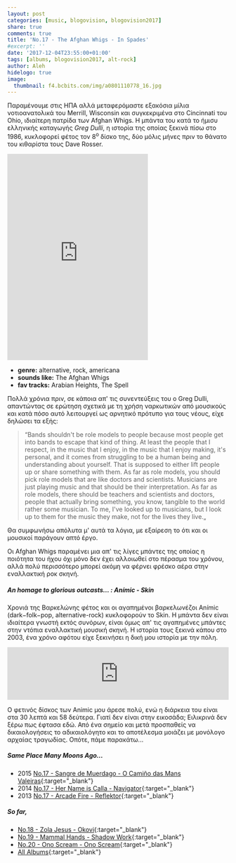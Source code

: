 ```yaml
---
layout: post
categories: [music, blogovision, blogovision2017]
share: true
comments: true
title: 'No.17 - The Afghan Whigs - In Spades'
#excerpt: ''
date: '2017-12-04T23:55:00+01:00'
tags: [albums, blogovision2017, alt-rock]
author: Aleh
hidelogo: true
image:
  thumbnail: f4.bcbits.com/img/a0801110778_16.jpg
---
```

Παραμένουμε στις ΗΠΑ αλλά μεταφερόμαστε εξακόσια μίλια νοτιοανατολικά του Merrill, Wisconsin και συγκεκριμένα στο Cincinnati του Ohio, ιδιαίτερη πατρίδα των Afghan Whigs. Η μπάντα του κατά το ήμισυ ελληνικής καταγωγής *Greg Dulli*, η ιστορία της οποίας ξεκινά πίσω στο 1986, κυκλοφορεί φέτος τον 8<sup>o</sup> δίσκο της, δύο μόλις μήνες πριν το θάνατο του κιθαρίστα τους Dave Rosser.

<iframe class="invisible center" style="border: 0; width: 320px; height: 470px;" src="https://bandcamp.com/EmbeddedPlayer/album=505923060/size=large/bgcol=ffffff/linkcol=0687f5/tracklist=false/track=913518877/transparent=true/" seamless><a href="http://theafghanwhigs.bandcamp.com/album/in-spades">In Spades by The Afghan Whigs</a></iframe>

* **genre:** alternative, rock, americana
* **sounds like:** The Afghan Whigs
* **fav tracks:** Arabian Heights, The Spell

Πολλά χρόνια πριν, σε κάποια απ' τις συνεντεύξεις του ο Greg Dulli, απαντώντας σε ερώτηση σχετικά με τη χρήση ναρκωτικών από μουσικούς και κατά πόσο αυτό λειτουργεί ως αρνητικό πρότυπο για τους νέους, είχε δηλώσει τα εξής:

> &#8220;Bands shouldn't be role models to people because most people get into bands to escape that kind of thing. At least the people that I respect, in the music that I enjoy, in the music that I enjoy making, it's personal, and it comes from struggling to be a human being and understanding about yourself. That is supposed to either lift people up or share something with them. As far as role models, you should pick role models that are like doctors and scientists. Musicians are just playing music and that should be their interpretation. As far as role models, there should be teachers and scientists and doctors, people that actually bring something, you know, tangible to the world rather some musician. To me, I've looked up to musicians, but I look up to them for the music they make, not for the lives they live.&#8222;

Θα συμφωνήσω απόλυτα μ' αυτά τα λόγια, με εξαίρεση το ότι και οι μουσικοί παράγουν απτό έργο.

Οι Afghan Whigs παραμένει μια απ' τις λίγες μπάντες της οποίας η ποιότητα του ήχου όχι μόνο δεν έχει αλλοιωθεί στο πέρασμα του χρόνου, αλλά πολύ περισσότερο μπορεί ακόμη να φέρνει φρέσκο αέρα στην εναλλακτική ροκ σκηνή.

<div class="text-divider"></div>

##### <i class="fa fa-hand-o-right"></i> An homage to glorious outcasts... : Anímic ‎- Skin
Χρονιά της Βαρκελώνης φέτος και οι αγαπημένοι βαρκελωνέζοι Anímic (dark−folk−pop, alternative-rock) κυκλοφορούν το Skin. Η μπάντα δεν είναι ιδιαίτερα γνωστή εκτός συνόρων, είναι όμως απ' τις αγαπημένες μπάντες στην ντόπια εναλλακτική μουσική σκηνή. Η ιστορία τους ξεκινά κάπου στο 2003, ένα χρόνο αφότου είχε ξεκινήσει η δική μου ιστορία με την πόλη.

<iframe class="invisible center" style="border: 0; width: 100%; height: 120px;" src="https://bandcamp.com/EmbeddedPlayer/album=3496909099/size=large/bgcol=ffffff/linkcol=0687f5/tracklist=false/artwork=small/track=2829481265/transparent=true/" seamless><a href="http://animic.bandcamp.com/album/skin">SKIN by Animic</a></iframe>

Ο φετινός δίσκος των Animic μου άρεσε πολύ, ενώ η διάρκεια του είναι στα 30 λεπτά και 58 δεύτερα. Γιατί δεν είναι στην εικοσάδα; Ειλικρινά δεν ξέρω πως έφτασα εδώ. Από ένα σημείο και μετά προσπαθείς να δικαιολογήσεις το αδικαιολόγητο και το αποτέλεσμα μοιάζει με μονόλογο αρχαίας τραγωδίας. Οπότε, πάμε παρακάτω...

##### <i class="fa fa-hand-o-right"></i> Same Place Many Moons Ago...

* 2015 [No.17 - Sangre de Muerdago - O Camiño das Mans Valeiras](/music/blogovision/blogovision2015/blogovision2015-no17/){:target="_blank"}
* 2014 [No.17 - Her Name is Calla - Navigator](/music/blogovision/blogovision2014/blogovision2014-no17/){:target="_blank"}
* 2013 [No.17 - Arcade Fire - Reflektor](/music/blogovision/blogovision2013/blogovision2013-no17/){:target="_blank"}

##### <i class="fa fa-hand-o-right"></i> So far,

* [No.18 - Zola Jesus - Okovi](/music/blogovision/blogovision2017/no18/){:target="_blank"}
* [No.19 - Mammal Hands - Shadow Work](/music/blogovision/blogovision2017/no19/){:target="_blank"}
* [No.20 - Ono Scream - Ono Scream](/music/blogovision/blogovision2017/no20/){:target="_blank"}
* [All Albums](/music/new-albums-2017/){:target="_blank"}
